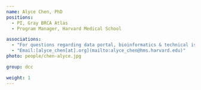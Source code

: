 ```yaml
---
name: Alyce Chen, PhD
positions:
  - PI, Gray BRCA Atlas
  - Program Manager, Harvard Medical School

associations:
  - "For questions regarding data portal, bioinformatics & technical issues:"
  - "Email:[alyce_chen[at].org](mailto:alyce_chen@hms.harvard.edu)"
photo: people/chen-alyce.jpg

group: dcc

weight: 1
---
```


